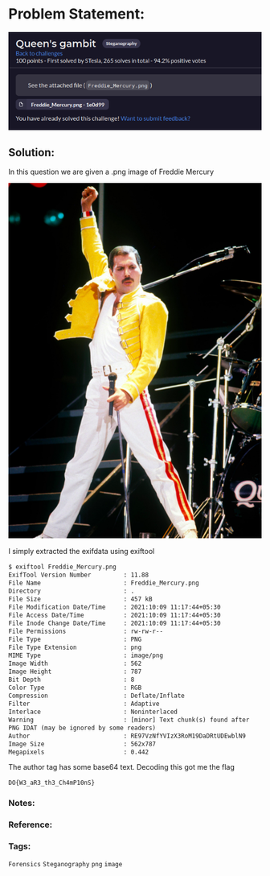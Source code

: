 # Problem Statement:
![question](https://raw.githubusercontent.com/0x41head/CTF-Writeups/main/src/DOA2021ctf/Steganography/Queen's%20gambit/ques.png)

## Solution:

In this question we are given a .png image of Freddie Mercury

![Freddie_baby](https://raw.githubusercontent.com/0x41head/CTF-Writeups/main/src/DOA2021ctf/Steganography/Queen's%20gambit/Freddie_Mercury.png)

I simply extracted the exifdata using exiftool 

```
$ exiftool Freddie_Mercury.png 
ExifTool Version Number         : 11.88
File Name                       : Freddie_Mercury.png
Directory                       : .
File Size                       : 457 kB
File Modification Date/Time     : 2021:10:09 11:17:44+05:30
File Access Date/Time           : 2021:10:09 11:17:44+05:30
File Inode Change Date/Time     : 2021:10:09 11:17:44+05:30
File Permissions                : rw-rw-r--
File Type                       : PNG
File Type Extension             : png
MIME Type                       : image/png
Image Width                     : 562
Image Height                    : 787
Bit Depth                       : 8
Color Type                      : RGB
Compression                     : Deflate/Inflate
Filter                          : Adaptive
Interlace                       : Noninterlaced
Warning                         : [minor] Text chunk(s) found after PNG IDAT (may be ignored by some readers)
Author                          : RE97VzNfYVIzX3RoM19DaDRtUDEwblN9
Image Size                      : 562x787
Megapixels                      : 0.442
```

The author tag has some base64 text. Decoding this got me the flag

```
DO{W3_aR3_th3_Ch4mP10nS}
```
### Notes:
### Reference:

### Tags:
`Forensics` `Steganography` `png` `image`